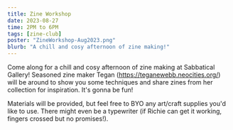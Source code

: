 ```yaml
---
title: Zine Workshop
date: 2023-08-27
time: 2PM to 6PM
tags: [zine-club]
poster: "ZineWorkshop-Aug2023.png"
blurb: "A chill and cosy afternoon of zine making!"
---
```

Come along for a chill and cosy afternoon of zine making at Sabbatical Gallery!  Seasoned zine maker Tegan (https://teganewebb.neocities.org/) will be around to show you some techniques and share zines from her collection for inspiration. It's gonna be fun! 

Materials will be provided, but feel free to BYO any art/craft supplies you'd like to use. There might even be a typewriter (if Richie can get it working, fingers crossed but no promises!).